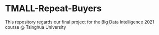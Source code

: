 # TMALL-Repeat-Buyers
This repository regards our final project for the Big Data Intelligence 2021 course @ Tsinghua University

